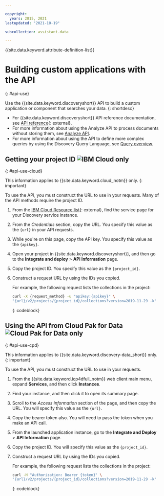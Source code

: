 ```yaml
---

copyright:
  years: 2015, 2021
lastupdated: "2021-10-19"

subcollection: assistant-data

---
```


{{site.data.keyword.attribute-definition-list}}

# Building custom applications with the API
{: #api-use}

Use the {{site.data.keyword.discoveryshort}} API to build a custom application or component that searches your data.
{: shortdesc}

- For {{site.data.keyword.discoveryshort}} API reference documentation, see [API reference](https://cloud.ibm.com/apidocs/discovery-data){: external}.
- For more information about using the Analyze API to process documents without storing them, see [Analyze API](/docs/discovery-data?topic=discovery-data-analyzeapi).
- For more information about using the API to define more complex queries by using the Discovery Query Language, see [Query overview](/docs/discovery-data?topic=discovery-data-query-concepts).

## Getting your project ID ![IBM Cloud only](images/ibm-cloud.png)
{: #api-use-cloud}

This information applies to {{site.data.keyword.cloud_notm}} only.
{: important}

To use the API, you must construct the URL to use in your requests. Many of the API methods require the project ID.

1.  From the [IBM Cloud Resource list](https://cloud.ibm.com/resources){: external}, find the service page for your Discovery service instance.
1.  From the *Credentials* section, copy the URL. You specify this value as the `{url}` in your API requests.
1.  While you're on this page, copy the API key. You specify this value as the `{apikey}`.
1.  Open your project in {{site.data.keyword.discoveryshort}}, and then go to the **Integrate and deploy** > **API Information** page.
1.  Copy the project ID. You specify this value as the `{project_id}`.
1.  Construct a request URL by using the IDs you copied.

    For example, the following request lists the collections in the project:

    ```sh
    curl -X {request_method} -u "apikey:{apikey}" \
    "{url}/v2/projects/{project_id}/collections?version=2019-11-29 -k"
    ```
    {: codeblock}

## Using the API from Cloud Pak for Data ![Cloud Pak for Data only](images/desktop.png)
{: #api-use-cpd}

This information applies to {{site.data.keyword.discovery-data_short}} only.
{: important}

To use the API, you must construct the URL to use in your requests.

1.  From the {{site.data.keyword.icp4dfull_notm}} web client main menu, expand **Services**, and then click **Instances**.
1.  Find your instance, and then click it to open its summary page.
1.  Scroll to the *Access information* section of the page, and then copy the URL. You will specify this value as the `{url}`.

1.  Copy the bearer token also. You will need to pass the token when you make an API call.
1.  From the launched application instance, go to the **Integrate and Deploy** > **API Information** page.
1.  Copy the project ID. You will specify this value as the `{project_id}`.
1.  Construct a request URL by using the IDs you copied.

    For example, the following request lists the collections in the project:

    ```sh
    curl -H "Authorization: Bearer {token}" \
    "{url}/v2/projects/{project_id}/collections?version=2019-11-29 -k"
    ```
    {: codeblock}
